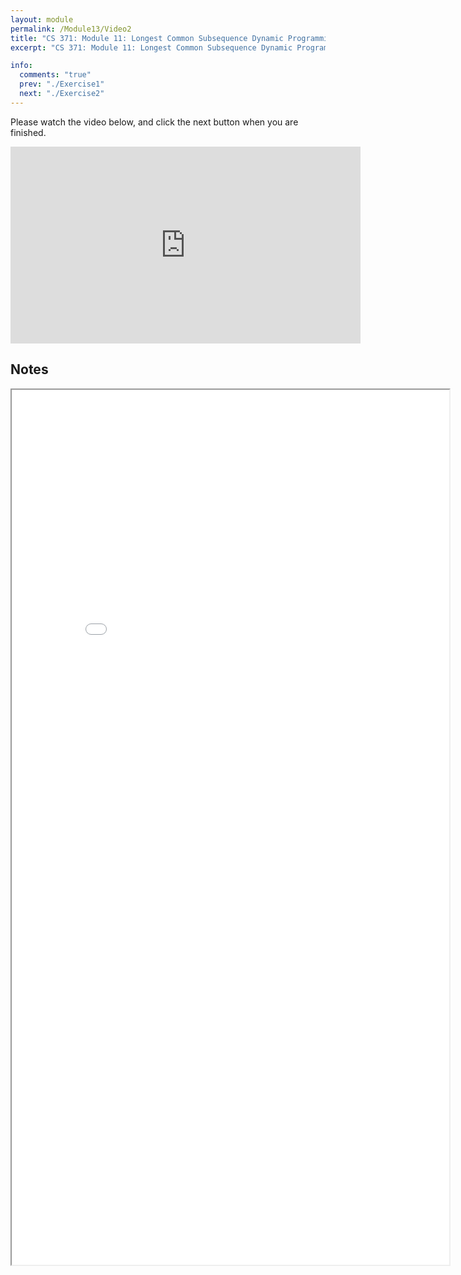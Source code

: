 ```yaml
---
layout: module
permalink: /Module13/Video2
title: "CS 371: Module 11: Longest Common Subsequence Dynamic Programming"
excerpt: "CS 371: Module 11: Longest Common Subsequence Dynamic Programming"

info:
  comments: "true"
  prev: "./Exercise1"
  next: "./Exercise2"
---
```


<p>
Please watch the video below, and click the next button when you are finished.
</p>

<iframe width="560" height="315" src="https://www.youtube.com/embed/GRpAJkRQsHI" frameborder="0" allow="accelerometer; autoplay; clipboard-write; encrypted-media; gyroscope; picture-in-picture" allowfullscreen></iframe>

<h2>Notes</h2>

<iframe src = "../images/Module13/LCSBacktrace.html" width="700" height="1400">